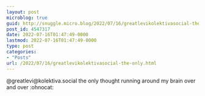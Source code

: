 ```yaml
---
layout: post
microblog: true
guid: http://snuggle.micro.blog/2022/07/16/greatlevikolektivasocial-the-only.html
post_id: 4547317
date: 2022-07-16T01:47:49-0000
lastmod: 2022-07-16T01:47:49-0000
type: post
categories:
- "Posts"
url: /2022/07/16/greatlevikolektivasocial-the-only.html
---
```

<p>@greatlevi@kolektiva.social the only thought running around my brain over and over :ohnocat:</p>
